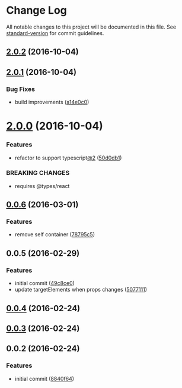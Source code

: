 # Change Log

All notable changes to this project will be documented in this file. See [standard-version](https://github.com/conventional-changelog/standard-version) for commit guidelines.

<a name="2.0.2"></a>
## [2.0.2](https://github.com/s-panferov/rscrollspy/compare/v2.0.1...v2.0.2) (2016-10-04)



<a name="2.0.1"></a>
## [2.0.1](https://github.com/s-panferov/rscrollspy/compare/v2.0.0...v2.0.1) (2016-10-04)


### Bug Fixes

* build improvements ([a14e0c0](https://github.com/s-panferov/rscrollspy/commit/a14e0c0))



<a name="2.0.0"></a>
# [2.0.0](https://github.com/s-panferov/rscrollspy/compare/v0.0.6...v2.0.0) (2016-10-04)


### Features

* refactor to support typescript[@2](https://github.com/2) ([50d0db1](https://github.com/s-panferov/rscrollspy/commit/50d0db1))


### BREAKING CHANGES

* requires @types/react



<a name="0.0.6"></a>
## [0.0.6](https://github.com/s-panferov/rscrollspy/compare/v0.0.5...v0.0.6) (2016-03-01)


### Features

* remove self container ([78795c5](https://github.com/s-panferov/rscrollspy/commit/78795c5))



<a name="0.0.5"></a>
## 0.0.5 (2016-02-29)


### Features

* initial commit ([49c8ce0](https://github.com/s-panferov/rscrollspy/commit/49c8ce0))
* update targetElements when props changes ([5077111](https://github.com/s-panferov/rscrollspy/commit/5077111))



<a name="0.0.4"></a>
## [0.0.4](//compare/v0.0.3...v0.0.4) (2016-02-24)




<a name="0.0.3"></a>
## [0.0.3](//compare/v0.0.2...v0.0.3) (2016-02-24)




<a name="0.0.2"></a>
## 0.0.2 (2016-02-24)


### Features

* initial commit ([8840f64](https://github.com/s-panferov/rscrollspy/commit/8840f64))
